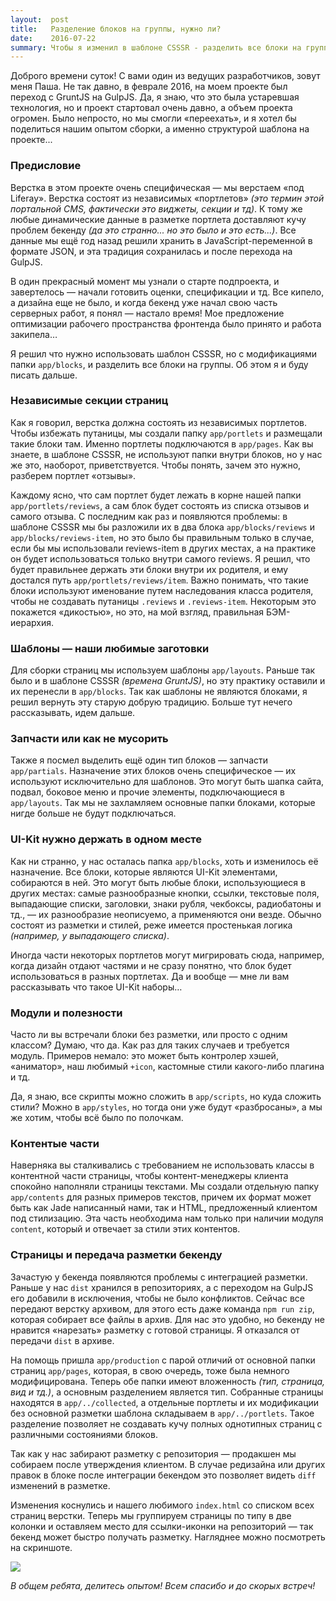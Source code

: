 ```yaml
---
layout:  post
title:   Разделение блоков на группы, нужно ли?
date:    2016-07-22
summary: Чтобы я изменил в шаблоне CSSSR - разделить все блоки на группы. Об этом я и написал.
---
```


Доброго времени суток! С вами один из ведущих разработчиков, зовут меня Паша. Не так давно, в феврале 2016, на моем проекте был переход с GruntJS на GulpJS. Да, я знаю, что это была устаревшая технология, но и проект стартовал очень давно, а объем проекта огромен. Было непросто, но мы смогли «переехать», и я хотел бы поделиться нашим опытом сборки, а именно структурой шаблона на проекте...

### Предисловие

Верстка в этом проекте очень специфическая — мы верстаем «под Liferay». Верстка состоят из независимых «портлетов» _(это термин этой портальной CMS, фактически это виджеты, секции и тд)_. К тому же любые динамические данные в разметке портлета доставляют кучу проблем бекенду _(да это странно... но это было и это есть...)_. Все данные мы ещё год назад решили хранить в JavaScript-переменной в формате JSON, и эта традиция сохранилась и после перехода на GulpJS. 

В один прекрасный момент мы узнали о старте подпроекта, и завертелось — начали готовить оценки, спецификации и тд. Все кипело, а дизайна еще не было, и когда бекенд уже начал свою часть серверных работ, я понял — настало время! Мое предложение оптимизации рабочего пространства фронтенда было принято и работа закипела…

Я решил что нужно использовать шаблон CSSSR, но с модификациями папки `app/blocks`, и разделить все блоки на группы. Об этом я и буду писать дальше.


### Независимые секции страниц

Как я говорил, верстка должна состоять из независимых портлетов. Чтобы избежать путаницы, мы создали папку `app/portlets` и размещали такие блоки там. Именно портлеты подключаются в `app/pages`. Как вы знаете, в шаблоне CSSSR, не используют папки внутри блоков, но у нас же это, наоборот, приветствуется. Чтобы понять, зачем это нужно, разберем портлет «отзывы». 

Каждому ясно, что сам портлет будет лежать в корне нашей папки `app/portlets/reviews`, а сам блок будет состоять из списка отзывов и самого отзыва. С последним как раз и появляются проблемы: в шаблоне CSSSR мы бы разложили их в два блока `app/blocks/reviews` и `app/blocks/reviews-item`, но это было бы правильным только в случае, если бы мы использовали reviews-item в других местах, а на практике он будет использоваться только внутри самого reviews. Я решил, что будет правильнее держать эти блоки внутри их родителя, и ему достался путь `app/portlets/reviews/item`. Важно понимать, что такие блоки используют именование путем наследования класса родителя, чтобы не создавать путаницы `.reviews` и `.reviews-item`. Некоторым это покажется «дикостью», но это, на мой взгляд, правильная БЭМ-иерархия.


### Шаблоны — наши любимые заготовки

Для сборки страниц мы используем шаблоны `app/layouts`. Раньше так было и в шаблоне CSSSR _(времена GruntJS)_, но эту практику оставили и их перенесли в `app/blocks`. Так как шаблоны не являются блоками, я решил вернуть эту старую добрую традицию. Больше тут нечего рассказывать, идем дальше.

### Запчасти или как не мусорить

Также я посмел выделить ещё один тип блоков — запчасти `app/partials`. Назначение этих блоков очень специфическое — их используют исключительно для шаблонов. Это могут быть шапка сайта, подвал, боковое меню и прочие элементы, подключающиеся в `app/layouts`. Так мы не захламляем основные папки блоками, которые нигде больше не будут подключаться.

### UI-Kit нужно держать в одном месте

Как ни странно, у нас осталась папка `app/blocks`, хоть и изменилось её назначение. Все блоки, которые являются UI-Kit элементами, собираются в ней. Это могут быть любые блоки, использующиеся в других местах: самые разнообразные кнопки, ссылки, текстовые поля, выпадающие списки, заголовки, знаки рубля, чекбоксы, радиобатоны и тд., — их разнообразие неописуемо, а применяются они везде. Обычно состоят из разметки и стилей, реже имеется простенькая логика _(например, у выпадающего списка)_. 

Иногда части некоторых портлетов могут мигрировать сюда, например, когда дизайн отдают частями и не сразу понятно, что блок будет использоваться в разных портлетах. Да и вообще — мне ли вам рассказывать что такое UI-Kit наборы… 


### Модули и полезности

Часто ли вы встречали блоки без разметки, или просто с одним классом? Думаю, что да. Как раз для таких случаев и требуется модуль. Примеров немало: это может быть контролер хэшей, «аниматор», наш любимый `+icon`, кастомные стили какого-либо плагина и тд. 

Да, я знаю, все скрипты можно сложить в `app/scripts`, но куда сложить стили? Можно в `app/styles`, но тогда они уже будут «разбросаны», а мы же хотим, чтобы всё было по полочкам.

### Контентые части

Наверняка вы сталкивались с требованием не использовать классы в контентной части страницы, чтобы контент-менеджеры клиента спокойно наполняли страницы текстами. Мы создали отдельную папку `app/contents` для разных примеров текстов, причем их формат может быть как Jade написанный нами, так и HTML, предложенный клиентом под стилизацию. Эта часть необходима нам только при наличии модуля `content`, который и отвечает за стили этих контентов.

### Страницы и передача разметки бекенду

Зачастую у бекенда появляются проблемы с интеграцией разметки. Раньше у нас `dist` хранился в репозиториях, а с переходом на GulpJS его добавили в исключения, чтобы не было конфликтов. Сейчас все передают верстку архивом, для этого есть даже команда `npm run zip`, которая собирает все файлы в архив. Для нас это удобно, но бекенду не нравится «нарезать» разметку с готовой страницы. Я отказался от передачи `dist` в архиве. 

На помощь пришла `app/production` с парой отличий от основной папки страниц `app/pages`, которая, в свою очередь, тоже была немного модифицирована. Теперь обе папки имеют вложенность _(тип, страница, вид и тд.)_, а основным разделением является тип. Собранные страницы находятся в `app/../collected`, а отдельные портлеты и их модификации без основной разметки шаблона складываем в `app/../portlets`. Такое разделение позволяет не создавать кучу полных однотипных страниц с различными состояниями блоков.

Так как у нас забирают разметку с репозитория — продакшен мы собираем после утверждения клиентом. В случае редизайна или других правок в блоке после интеграции бекендом это позволяет видеть `diff` изменений в разметке.

Изменения коснулись и нашего любимого `index.html` со списком всех страниц верстки. Теперь мы группируем страницы по типу в две колонки и оставляем место для ссылки-иконки на репозиторий —  так бекенд может быстро получать разметку. Нагляднее можно посмотреть на скриншоте. 


![](http://s.csssr.ru/blog-post-ypv-2016-07-22.png)

_В общем ребята, делитесь опытом! Всем спасибо и до скорых встреч!_
